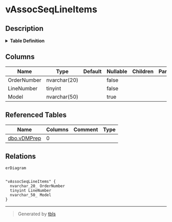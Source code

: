 # vAssocSeqLineItems

## Description

<details>
<summary><strong>Table Definition</strong></summary>

```sql
CREATE VIEW [dbo].[vAssocSeqLineItems]
AS
SELECT     OrderNumber, LineNumber, Model
FROM         dbo.vDMPrep
WHERE     (FiscalYear = '2013')

```

</details>

## Columns

| Name | Type | Default | Nullable | Children | Parents | Comment |
| ---- | ---- | ------- | -------- | -------- | ------- | ------- |
| OrderNumber | nvarchar(20) |  | false |  |  |  |
| LineNumber | tinyint |  | false |  |  |  |
| Model | nvarchar(50) |  | true |  |  |  |

## Referenced Tables

| Name | Columns | Comment | Type |
| ---- | ------- | ------- | ---- |
| [dbo.vDMPrep](dbo.vDMPrep.md) | 0 |  |  |

## Relations

```mermaid
erDiagram


"vAssocSeqLineItems" {
  nvarchar_20_ OrderNumber
  tinyint LineNumber
  nvarchar_50_ Model
}
```

---

> Generated by [tbls](https://github.com/k1LoW/tbls)
